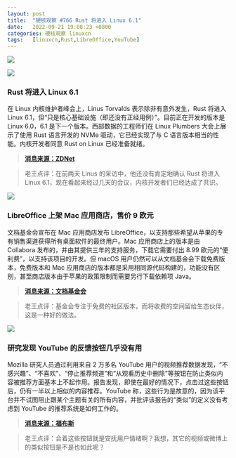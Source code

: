 ```yaml
---
layout: post
title:	"硬核观察 #766 Rust 将进入 Linux 6.1"
date:	2022-09-21 19:08:23 +0800 
categories:	硬核观察 linuxcn 
tags:	[linuxcn,Rust,LibreOffice,YouTube]
---
```



![](/Asserts/Images//attachment/album/202209/21/190726kt3fxxvvzz51vmx3.jpg)


![](/Asserts/Images//attachment/album/202209/21/190733txi0gvgywmb6i0vr.jpg)


### Rust 将进入 Linux 6.1


在 Linux 内核维护者峰会上，Linus Torvalds 表示除非有意外发生，Rust 将进入 Linux 6.1，但“只是核心基础设施（即还没有正经用例）”。目前正在开发的版本是 Linux 6.0，6.1 是下一个版本。西部数据的工程师们在 Linux Plumbers 大会上展示了使用 Rust 语言开发的 NVMe 驱动，它已经实现了与 C 语言版本相当的性能。内核开发者同意 Rust on Linux 已经准备就绪。



> 
> **[消息来源：ZDNet](https://www.zdnet.com/article/linus-torvalds-rust-will-go-into-linux-6-1/)**
> 
> 
> 



> 
> 老王点评：在前两天 Linus 的采访中，他还没有肯定地确认 Rust 将进入 Linux 6.1，现在看起来经过几天的会议，内核开发者们已经达成了共识。
> 
> 
> 


![](/Asserts/Images//attachment/album/202209/21/190750e1wlqu5n13wsrlss.jpg)


### LibreOffice 上架 Mac 应用商店，售价 9 欧元


文档基金会宣布在 Mac 应用商店发布 LibreOffice，以支持那些希望从苹果的专有销售渠道获得所有桌面软件的最终用户。Mac 应用商店上的版本是由 Collabora 发布的，并由其提供三年的支持服务，下载它需要付出 8.99 欧元的“便利费”，以支持该项目的开发。但 macOS 用户仍然可以从文档基金会下载免费版本，免费版本和 Mac 应用商店的版本都是采用相同源代码构建的，功能没有区别，甚至商店版本由于苹果的政策限制而需要另行下载依赖项 Java。



> 
> **[消息来源：文档基金会](https://blog.documentfoundation.org/blog/2022/09/19/the-document-foundation-releases-libreoffice-on-apples-mac-app-store/)**
> 
> 
> 



> 
> 老王点评：基金会专注于免费的社区版本，而将收费的空间留给生态伙伴，这是一种好的做法。
> 
> 
> 


![](/Asserts/Images//attachment/album/202209/21/190808ji44x94x9yz9bkib.jpg)


### 研究发现 YouTube 的反馈按钮几乎没有用


Mozilla 研究人员通过利用来自 2 万多名 YouTube 用户的视频推荐数据发现，“不感兴趣”、“不喜欢”、“停止推荐频道”和“从观看历史中删除”等按钮在防止类似内容被推荐方面基本上不起作用。报告发现，即使在最好的情况下，点击过这些按钮后，仍有一半以上相似的内容推荐。YouTube 称，这些行为是故意的，因为该平台并不试图阻止跟某个主题有关的所有内容，并批评该报告的“类似”的定义没有考虑到 YouTube 的推荐系统是如何工作的。



> 
> **[消息来源：福布斯](https://www.forbes.com/sites/richardnieva/2022/09/20/youtube-dislike-recommendations-mozilla/)**
> 
> 
> 



> 
> 老王点评：合着这些按钮就是安抚用户情绪啊？我想，其它的视频或微博上的类似按钮是不是也如此呢？
> 
> 
>
